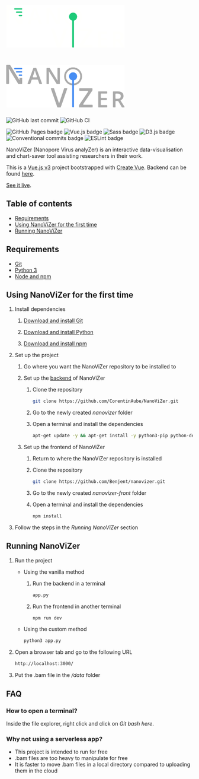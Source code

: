 # <img src="./src/assets/images/logos/nanovizer-dark-theme.svg#gh-dark-mode-only" alt="NanoViZer dark theme logo" width="320px" />
# <img src="./src/assets/images/logos/nanovizer-light-theme.svg#gh-light-mode-only" alt="NanoViZer light theme logo" width="320px" />

![GitHub last commit](https://img.shields.io/github/last-commit/google/skia.svg?style=flat) ![GitHub CI](https://github.com/Benjent/nanovizer/actions/workflows/main.yml/badge.svg)

![GitHub Pages badge](https://img.shields.io/badge/GitHub_Pages-222222?logo=github&logoColor=white) ![Vue.js badge](https://img.shields.io/badge/Vue.js_3-42b883?logo=vuedotjs&logoColor=white) ![Sass badge](https://img.shields.io/badge/Sass-cf649a?logo=sass&logoColor=white) ![D3.js badge](https://img.shields.io/badge/D3.js-ef7234?logo=d3&logoColor=white) ![Conventional commits badge](https://img.shields.io/badge/Conventional_commits-fa6673?logo=conventionalcommits&logoColor=white) ![ESLint badge](https://img.shields.io/badge/ESLint-4b32c3?logo=eslint&logoColor=white)

NanoViZer (Nanopore Virus analyZer) is an interactive data-visualisation and chart-saver tool assisting researchers in their work.

This is a [Vue.js v3](https://vuejs.org/) project bootstrapped with [Create Vue](https://github.com/vuejs/create-vue). Backend can be found [here](https://github.com/CorentinAube/NanoViZer).

[See it live](https://benjent.github.io/nanovizer/).

## Table of contents

- [Requirements](#requirements)
- [Using NanoViZer for the first time](#using-nanovizer-for-the-first-time)
- [Running NanoViZer](#running-nanovizer)

## Requirements

- [Git](https://git-scm.com/downloads)
- [Python 3](https://www.python.org/downloads/)
- [Node and npm](https://docs.npmjs.com/downloading-and-installing-node-js-and-npm)

## Using NanoViZer for the first time

1. Install dependencies

    1. [Download and install Git](https://git-scm.com/book/en/v2/Getting-Started-Installing-Git)

    2. [Download and install Python](https://www.python.org/downloads/)

    3. [Download and install npm](https://docs.npmjs.com/downloading-and-installing-node-js-and-npm)

2. Set up the project

    1. Go where you want the NanoViZer repository to be installed to

    2. Set up the [backend](https://github.com/CorentinAube/NanoViZer) of NanoViZer

        1. Clone the repository

            ```sh
            git clone https://github.com/CorentinAube/NanoViZer.git
            ```

        2. Go to the newly created *nanovizer* folder

        3. Open a terminal and install the dependencies

            ```sh
            apt-get update -y && apt-get install -y python3-pip python-dev bedtools && pip3 install Flask Flask-Cors
            ```

    3. Set up the frontend of NanoViZer

        1. Return to where the NanoViZer repository is installed

        2. Clone the repository

            ```sh
            git clone https://github.com/Benjent/nanovizer.git
            ```

        3. Go to the newly created *nanovizer-front* folder

        4. Open a terminal and install the dependencies

            ```sh
            npm install
            ```

3. Follow the steps in the *Running NanoViZer* section

## Running NanoViZer

1. Run the project

    - Using the vanilla method

        1. Run the backend in a terminal

            ```sh
            app.py
            ```

        2. Run the frontend in another terminal

            ```sh
            npm run dev
            ```

    - Using the custom method

        ```sh
        python3 app.py
        ```

2. Open a browser tab and go to the following URL

    ```sh
    http://localhost:3000/
    ```

3. Put the .bam file in the */data* folder

## FAQ

### How to open a terminal?

Inside the file explorer, right click and click on *Git bash here*.

### Why not using a serverless app?

- This project is intended to run for free
- .bam files are too heavy to manipulate for free
- It is faster to move .bam files in a local directory compared to uploading them in the cloud
